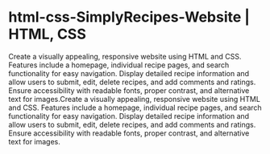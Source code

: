 # html-css-SimplyRecipes-Website | HTML, CSS
Create a visually appealing, responsive website using HTML and CSS. Features include a homepage, individual recipe pages, and search functionality for easy navigation. Display detailed recipe information and allow users to submit, edit, delete recipes, and add comments and ratings. Ensure accessibility with readable fonts, proper contrast, and alternative text for images.Create a visually appealing, responsive website using HTML and CSS. Features include a homepage, individual recipe pages, and search functionality for easy navigation. Display detailed recipe information and allow users to submit, edit, delete recipes, and add comments and ratings. Ensure accessibility with readable fonts, proper contrast, and alternative text for images.
